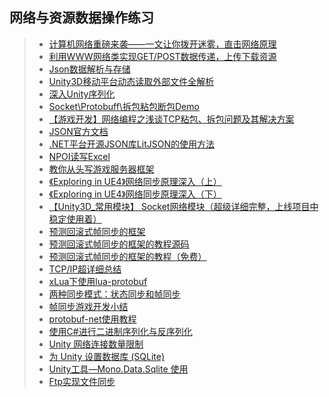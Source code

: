 ## 网络与资源数据操作练习  
>* [计算机网络重磅来袭——一文让你拨开迷雾，直击网络原理](https://www.cnblogs.com/zyx110/p/11891335.html)  
>* [利用WWW网络类实现GET/POST数据传递，上传下载资源](https://github.com/XINCGer/Unity3DTraining/tree/master/NetWorkAndResources/WebTest)  
>* [Json数据解析与存储](https://github.com/XINCGer/Unity3DTraining/tree/master/NetWorkAndResources/JsonDataDemo)  
>* [Unity3D移动平台动态读取外部文件全解析](./MobilePlatformDynamicReadExternalFiles)  
>* [深入Unity序列化](https://zhuanlan.zhihu.com/p/76247383)  
>* [Socket\Protobuff\拆包粘包断包Demo](./Socket_Protobuff)  
>* [【游戏开发】网络编程之浅谈TCP粘包、拆包问题及其解决方案](https://www.cnblogs.com/msxh/p/10822516.html)  
>* [JSON官方文档](http://www.json.org/json-zh.html)  
>* [.NET平台开源JSON库LitJSON的使用方法](http://www.cnblogs.com/chen110xi/archive/2012/05/24/2515592.html)  
>* [NPOI读写Excel](http://www.cnblogs.com/luxiaoxun/p/3374992.html)  
>* [教你从头写游戏服务器框架](https://www.cnblogs.com/qcloud1001/p/10478522.html)  
>* [《Exploring in UE4》网络同步原理深入（上）](https://mp.weixin.qq.com/s/SEFKFRulIWHYgt5s85-M1g)  
>* [《Exploring in UE4》网络同步原理深入（下）](https://mp.weixin.qq.com/s/n4qN0dDLxQSPzRWfhwLCzA)  
>* [【Unity3D_常用模块】 Socket网络模块（超级详细完整，上线项目中稳定使用着）](.//SampleSocket)   
>* [预测回滚式帧同步的框架](https://github.com/JiepengTan/LockstepEngine)  
>* [预测回滚式帧同步的框架的教程源码](https://github.com/JiepengTan/Lockstep-Tutorial)  
>* [预测回滚式帧同步的框架的教程（免费）](https://space.bilibili.com/308864667/channel/detail?cid=86562)  
>* [TCP/IP超详细总结](https://www.cnblogs.com/wgblog-code/p/12091057.html)  
>* [xLua下使用lua-protobuf](https://www.cnblogs.com/xiaohutu/p/12168781.html)  
>* [两种同步模式：状态同步和帧同步](https://zhuanlan.zhihu.com/p/36884005)  
>* [帧同步游戏开发小结](https://www.cnblogs.com/xiaohutu/p/12402399.html)  
>* [protobuf-net使用教程](https://www.cnblogs.com/sifenkesi/p/4045392.html)  
>* [使用C#进行二进制序列化与反序列化](https://blog.csdn.net/sinat_34791632/article/details/79722525)  
>* [Unity 网络连接数量限制](https://networm.me/2017/01/15/unity-connection-limit/)  
>* [为 Unity 设置数据库 (SQLite)](https://stackoverflow.com/questions/50753569/setup-database-sqlite-for-unity)  
>* [Unity工具—Mono.Data.Sqlite 使用](https://zhuanlan.zhihu.com/p/112232175)  
>* [Ftp实现文件同步](https://www.cnblogs.com/huhangfei/p/4989176.html)  

